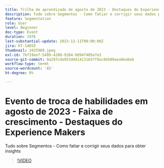 ```yaml
---
title: Trilha de aprendizado de agosto de 2023 - Destaques do Experience Makers
description: Tudo sobre Segmentos - Como fatiar e corrigir seus dados para obter insights
feature: Segmentation
role: User
level: Beginner
doc-type: Event
duration: 1976
last-substantial-update: 2023-12-11T00:00:00Z
jira: KT-14655
thumbnail: 3425989.jpeg
exl-id: 7bf19eef-5499-4288-9284-9d94f405e7e3
source-git-commit: 9a297cda953d4414131657f9ac84580aea0eabeb
workflow-type: tm+mt
source-wordcount: '41'
ht-degree: 0%

---
```


# Evento de troca de habilidades em agosto de 2023 - Faixa de crescimento - Destaques do Experience Makers

Tudo sobre Segmentos - Como fatiar e corrigir seus dados para obter insights

>[!VIDEO](https://video.tv.adobe.com/v/3425989/?learn=on)
